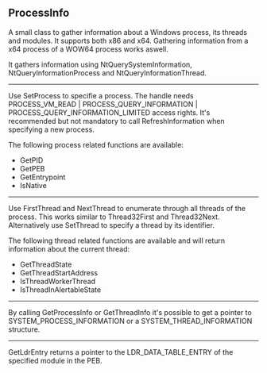 ## ProcessInfo

A small class to gather information about a Windows process, its threads and modules.
It supports both x86 and x64. Gathering information from a x64 process of a WOW64 process works aswell.

It gathers information using NtQuerySystemInformation, NtQueryInformationProcess and NtQueryInformationThread.

---

Use SetProcess to specifie a process. The handle needs PROCESS_VM_READ | PROCESS_QUERY_INFORMATION | PROCESS_QUERY_INFORMATION_LIMITED access rights.
It's recommended but not mandatory to call RefreshInformation when specifying a new process.

The following process related functions are available:
- GetPID
- GetPEB
- GetEntrypoint
- IsNative

---

Use FirstThread and NextThread to enumerate through all threads of the process. This works similar to Thread32First and Thread32Next.
Alternatively use SetThread to specify a thread by its identifier.

The following thread related functions are available and will return information about the current thread:
- GetThreadState
- GetThreadStartAddress
- IsThreadWorkerThread
- IsThreadInAlertableState

---

By calling GetProcessInfo or GetThreadInfo it's possible to get a pointer to SYSTEM_PROCESS_INFORMATION	or a SYSTEM_THREAD_INFORMATION structure.

---

GetLdrEntry returns a pointer to the LDR_DATA_TABLE_ENTRY of the specified module in the PEB.
